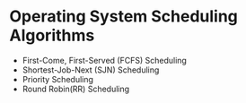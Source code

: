 # Operating System Scheduling Algorithms

- First-Come, First-Served (FCFS) Scheduling
- Shortest-Job-Next (SJN) Scheduling
- Priority Scheduling
- Round Robin(RR) Scheduling
